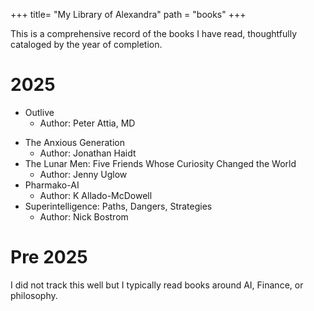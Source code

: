 +++
title= "My Library of Alexandra"
path = "books"
+++


This is a comprehensive record of the books I have read, thoughtfully cataloged by the year of completion.

# 2025
- Outlive
    - Author: Peter Attia, MD
* The Anxious Generation
    - Author: Jonathan Haidt
* The Lunar Men: Five Friends Whose Curiosity Changed the World
   - Author: Jenny Uglow
* Pharmako-AI
   - Author: K Allado-McDowell
* Superintelligence: Paths, Dangers, Strategies
   - Author: Nick Bostrom

# Pre 2025
I did not track this well but I typically read books around AI, Finance, or philosophy.



